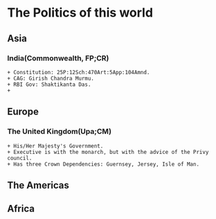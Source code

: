 # The Politics of this world #

## Asia ##

### India(Commonwealth, FP;CR) ##
    + Constitution: 25P:12Sch:470Art:5App:104Amnd.
    + CAG: Girish Chandra Murmu.
    + RBI Gov: Shaktikanta Das.
    + 

## Europe ##

### The United Kingdom(Upa;CM) ###
    + His/Her Majesty's Government.
    + Executive is with the monarch, but with the advice of the Privy council.
    + Has three Crown Dependencies: Guernsey, Jersey, Isle of Man.

## The Americas ##

## Africa ##
                  
